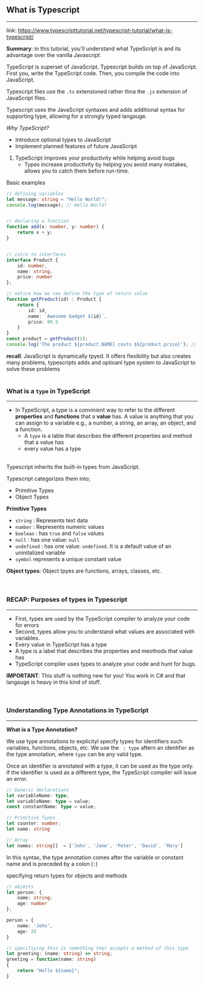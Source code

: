 ## What is Typescript
--- 
link: https://www.typescripttutorial.net/typescript-tutorial/what-is-typescript/

**Summary**: in this tutorial, you'll understand what TypeScript is and its advantage over the vanilla Javascript

TypeScript is  superset of JavaScript. Typescript builds on top of JavaScript. First you, write the TypeScript code. Then, you compile the code into JavaScript. 

Typescript files use the `.ts` extensioned rather thna the `.js` extension of JavaScript files. 

Typescript uses the JavaScript syntaxes and adds additional syntax for supporting type, allowing for a strongly typed langauge. 
<br>

*Why TypeScript?*
-  Introduce optional types to JavaScript 
- Implement planned features of future JavaScript 

1. TypeScript improves your productivity while helping avoid bugs 
    - Types increase productivity by helping you avoid many mistakes, allows you to catch them before run-time. 


Basic examples
```ts
// defining variables 
let message: string = "Hello World!";
console.log(message); // Hello World!


// declaring a function 
function add(x: number, y: number) {
    return x + y;
} 


// intro to interfaces 
interface Product {
    id: number, 
    name: string, 
    price: number
};

// notice how we can define the type of return value
function getProduct(id) : Product {
    return {
        id: id, 
        name: `Awesome Gadget ${id}`, 
        price: 99.5
    }
}
const product = getProduct(1); 
console.log('The product ${product.NAME} costs $${product.price}'); // Throws property does not exist error!
```

**recall**: JavaScript is dynamically tpyed. It offers flexibility but also creates many problems, typescripts adds and optioanl type system to JavaScript to solve these problems
<br><br>

### What is a `type` in TypeScript 
---
- In TypeScript, a type is a convinient way to refer to the different **properties** and **functions** that a **value** has. A value is anything that you can assign to a variable e.g., a number, a string, an array, an object, and a function.  
    - A `type` is a lable that describes the different properties and method that a value has 
    - every value has a type
<br><br>

Typescript inherits the built-in types from JavaScript. 

Typescript categorizes them into;     
- Primitive Types 
- Object Types 

**Primitive Types**
- `string` : Represents text data 
- `number` : Represents numeric values 
- `boolean` : has `true` and `false` values
- `null` : has one value: `null`
- `undefined` : has one value: `undefined`. It is a default value of an uninitalized variable
- `symbol` represents a unique constant value 

**Object types**: Object tpyes are functions, arrays, classes, etc. 
<br><br><br>

### RECAP: Purposes of types in Typescript 
---
- First, types are used by the TypeScript compiler to analyze your code for errors
- Second, types allow you to understand what values are associated with variables. 
- Every value in TypeScript has a type 
- A type is a label that describes the properties and meothods that value has 
- TypeScript compiler uses types to analyze your code and hunt for bugs.
    
**IMPORTANT**: This stuff is nothing new for you! You work in C# and that langauge is heavy in this kind of stuff.
<br><br><br>

### Understanding Type Annotations in TypeScript
--- 

**What is a Type Annotation?**

We use type annotations to explicityl specify types for identifiers such variables, functions, objects, etc. We use the ` : type`  aftern an identifier as the type annotation, where `type` can be any valid type. 

Once an identifier is annotated with a type, it can be used as the type only. If the identifier is used as a different type, the TypeScript compiler will issue an error. 

```ts
// Generic declarations 
let variableName: type; 
let variableName: type = value; 
const constantName: type = value;

// Primitive Types 
let counter: number; 
let name: string 

// Array 
let names: string[]  = ['John', 'Jane', 'Peter', 'David', 'Mary']
```

In this syntax, the type annotation comes after the variable or constant name and is preceded by a colon (` : `)

specifying return types for objects and methods 

```ts
// objects 
let person: {
    name: string; 
    age: number
};

person = {
    name: 'John', 
    age: 25 
}

// specifiying this is something that accepts a method of this type 
let greeting: (name: string) => string;
greeting = function(name: string)
{
    return "Hello ${name}"; 
} 
```






































